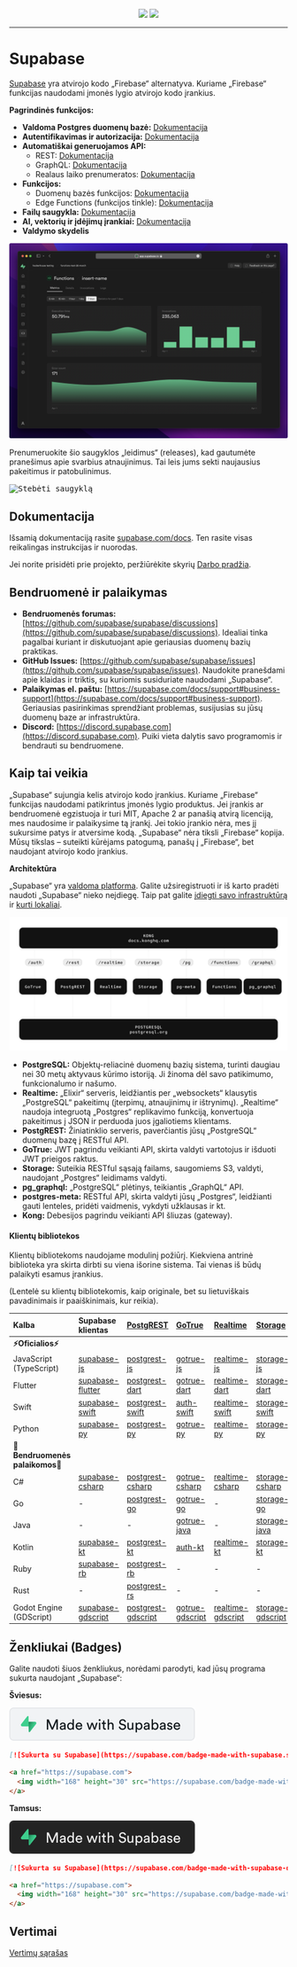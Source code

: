 <p align="center">
<img src="https://user-images.githubusercontent.com/8291514/213727234-cda046d6-28c6-491a-b284-b86c5cede25d.png#gh-light-mode-only">
<img src="https://user-images.githubusercontent.com/8291514/213727225-56186826-bee8-43b5-9b15-86e839d89393.png#gh-dark-mode-only">
</p>

---

# Supabase

[Supabase](https://supabase.com) yra atvirojo kodo „Firebase“ alternatyva. Kuriame „Firebase“ funkcijas naudodami įmonės lygio atvirojo kodo įrankius.

**Pagrindinės funkcijos:**

*   **Valdoma Postgres duomenų bazė:** [Dokumentacija](https://supabase.com/docs/guides/database)
*   **Autentifikavimas ir autorizacija:** [Dokumentacija](https://supabase.com/docs/guides/auth)
*   **Automatiškai generuojamos API:**
    *   REST: [Dokumentacija](https://supabase.com/docs/guides/api)
    *   GraphQL: [Dokumentacija](https://supabase.com/docs/guides/graphql)
    *   Realaus laiko prenumeratos: [Dokumentacija](https://supabase.com/docs/guides/realtime)
*   **Funkcijos:**
    *   Duomenų bazės funkcijos: [Dokumentacija](https://supabase.com/docs/guides/database/functions)
    *   Edge Functions (funkcijos tinkle): [Dokumentacija](https://supabase.com/docs/guides/functions)
*   **Failų saugykla:** [Dokumentacija](https://supabase.com/docs/guides/storage)
* **AI, vektorių ir įdėjimų įrankiai:** [Dokumentacija](https://supabase.com/docs/guides/ai)
*   **Valdymo skydelis**

![Supabase valdymo skydelis](https://raw.githubusercontent.com/supabase/supabase/master/apps/www/public/images/github/supabase-dashboard.png)

Prenumeruokite šio saugyklos „leidimus“ (releases), kad gautumėte pranešimus apie svarbius atnaujinimus. Tai leis jums sekti naujausius pakeitimus ir patobulinimus.

<kbd><img src="https://raw.githubusercontent.com/supabase/supabase/d5f7f413ab356dc1a92075cb3cee4e40a957d5b1/web/static/watch-repo.gif" alt="Stebėti saugyklą"/></kbd>

## Dokumentacija

Išsamią dokumentaciją rasite [supabase.com/docs](https://supabase.com/docs). Ten rasite visas reikalingas instrukcijas ir nuorodas.

Jei norite prisidėti prie projekto, peržiūrėkite skyrių [Darbo pradžia](./../DEVELOPERS.md).

## Bendruomenė ir palaikymas

*   **Bendruomenės forumas:** [https://github.com/supabase/supabase/discussions](https://github.com/supabase/supabase/discussions).  Idealiai tinka pagalbai kuriant ir diskutuojant apie geriausias duomenų bazių praktikas.
*   **GitHub Issues:** [https://github.com/supabase/supabase/issues](https://github.com/supabase/supabase/issues).  Naudokite pranešdami apie klaidas ir triktis, su kuriomis susiduriate naudodami „Supabase“.
*   **Palaikymas el. paštu:** [https://supabase.com/docs/support#business-support](https://supabase.com/docs/support#business-support).  Geriausias pasirinkimas sprendžiant problemas, susijusias su jūsų duomenų baze ar infrastruktūra.
*   **Discord:** [https://discord.supabase.com](https://discord.supabase.com). Puiki vieta dalytis savo programomis ir bendrauti su bendruomene.

## Kaip tai veikia

„Supabase“ sujungia kelis atvirojo kodo įrankius. Kuriame „Firebase“ funkcijas naudodami patikrintus įmonės lygio produktus. Jei įrankis ar bendruomenė egzistuoja ir turi MIT, Apache 2 ar panašią atvirą licenciją, mes naudosime ir palaikysime tą įrankį. Jei tokio įrankio nėra, mes jį sukursime patys ir atversime kodą. „Supabase“ nėra tiksli „Firebase“ kopija. Mūsų tikslas – suteikti kūrėjams patogumą, panašų į „Firebase“, bet naudojant atvirojo kodo įrankius.

**Architektūra**

„Supabase“ yra [valdoma platforma](https://supabase.com/dashboard). Galite užsiregistruoti ir iš karto pradėti naudoti „Supabase“ nieko neįdiegę. Taip pat galite [įdiegti savo infrastruktūrą](https://supabase.com/docs/guides/hosting/overview) ir [kurti lokaliai](https://supabase.com/docs/guides/local-development).

![Architektūra](./../apps/docs/public/img/supabase-architecture.svg)

*   **PostgreSQL:** Objektų-reliacinė duomenų bazių sistema, turinti daugiau nei 30 metų aktyvaus kūrimo istoriją. Ji žinoma dėl savo patikimumo, funkcionalumo ir našumo.
*   **Realtime:** „Elixir“ serveris, leidžiantis per „websockets“ klausytis „PostgreSQL“ pakeitimų (įterpimų, atnaujinimų ir ištrynimų). „Realtime“ naudoja integruotą „Postgres“ replikavimo funkciją, konvertuoja pakeitimus į JSON ir perduoda juos įgaliotiems klientams.
*   **PostgREST:** Žiniatinklio serveris, paverčiantis jūsų „PostgreSQL“ duomenų bazę į RESTful API.
*   **GoTrue:** JWT pagrindu veikianti API, skirta valdyti vartotojus ir išduoti JWT prieigos raktus.
*   **Storage:** Suteikia RESTful sąsają failams, saugomiems S3, valdyti, naudojant „Postgres“ leidimams valdyti.
*   **pg_graphql:** „PostgreSQL“ plėtinys, teikiantis „GraphQL“ API.
*   **postgres-meta:** RESTful API, skirta valdyti jūsų „Postgres“, leidžianti gauti lenteles, pridėti vaidmenis, vykdyti užklausas ir kt.
*   **Kong:** Debesijos pagrindu veikianti API šliuzas (gateway).

#### Klientų bibliotekos

Klientų bibliotekoms naudojame modulinį požiūrį. Kiekviena antrinė biblioteka yra skirta dirbti su viena išorine sistema. Tai vienas iš būdų palaikyti esamus įrankius.

(Lentelė su klientų bibliotekomis, kaip originale, bet su lietuviškais pavadinimais ir paaiškinimais, kur reikia).

| Kalba                       | Supabase klientas                                                   | [PostgREST](https://www.postgresql.org/)                                                                         | [GoTrue](https://github.com/supabase/gotrue)                                                                                | [Realtime](https://github.com/supabase/realtime)                                                                              | [Storage](https://github.com/supabase/storage-api)                                                                                 | Functions                                                                               |
| :-------------------------- | :----------------------------------------------------------------- | :-------------------------------------------------------------------------------- | :------------------------------------------------------------------------------------ | :----------------------------------------------------------------------------------- | :-------------------------------------------------------------------------------------- | :----------------------------------------------------------------------------------- |
| **⚡️Oficialios⚡️**         |                                                                    |                                                                                   |                                                                                      |                                                                                     |                                                                                        |                                                                                      |
| JavaScript (TypeScript)     | [supabase-js](https://github.com/supabase/supabase-js)              | [postgrest-js](https://github.com/supabase/postgrest-js)                             | [gotrue-js](https://github.com/supabase/gotrue-js)                                     | [realtime-js](https://github.com/supabase/realtime-js)                                 | [storage-js](https://github.com/supabase/storage-js)                                   | [functions-js](https://github.com/supabase/functions-js)                             |
| Flutter                     | [supabase-flutter](https://github.com/supabase/supabase-flutter)    | [postgrest-dart](https://github.com/supabase/postgrest-dart)                         | [gotrue-dart](https://github.com/supabase/gotrue-dart)                                 | [realtime-dart](https://github.com/supabase/realtime-dart)                             | [storage-dart](https://github.com/supabase/storage-dart)                               | [functions-dart](https://github.com/supabase/functions-dart)                         |
| Swift                      | [supabase-swift](https://github.com/supabase/supabase-swift)         | [postgrest-swift](https://github.com/supabase/supabase-swift/tree/main/Sources/PostgREST) | [auth-swift](https://github.com/supabase/supabase-swift/tree/main/Sources/Auth)     | [realtime-swift](https://github.com/supabase/supabase-swift/tree/main/Sources/Realtime) | [storage-swift](https://github.com/supabase/supabase-swift/tree/main/Sources/Storage) | [functions-swift](https://github.com/supabase/supabase-swift/tree/main/Sources/Functions) |
| Python                      | [supabase-py](https://github.com/supabase/supabase-py)              | [postgrest-py](https://github.com/supabase/postgrest-py)                             | [gotrue-py](https://github.com/supabase/gotrue-py)                                     | [realtime-py](https://github.com/supabase/realtime-py)                                 | [storage-py](https://github.com/supabase/storage-py)                                   | [functions-py](https://github.com/supabase/functions-py)                             |
| **💚Bendruomenės palaikomos💚** |                                                                    |                                                                                   |                                                                                      |                                                                                     |                                                                                        |                                                                                      |
| C#                          | [supabase-csharp](https://github.com/supabase-community/supabase-csharp) | [postgrest-csharp](https://github.com/supabase-community/postgrest-csharp)           | [gotrue-csharp](https://github.com/supabase-community/gotrue-csharp)                 | [realtime-csharp](https://github.com/supabase-community/realtime-csharp)             | [storage-csharp](https://github.com/supabase-community/storage-csharp)                 | [functions-csharp](https://github.com/supabase-community/functions-csharp)           |
| Go                          | -                                                                  | [postgrest-go](https://github.com/supabase-community/postgrest-go)                     | [gotrue-go](https://github.com/supabase-community/gotrue-go)                           | -                                                                                   | [storage-go](https://github.com/supabase-community/storage-go)                       | [functions-go](https://github.com/supabase-community/functions-go)                   |
| Java                        | -                                                                  | -                                                                                   | [gotrue-java](https://github.com/supabase-community/gotrue-java)                       | -                                                                                   | [storage-java](https://github.com/supabase-community/storage-java)                   | -                                                                                   |
| Kotlin                      | [supabase-kt](https://github.com/supabase-community/supabase-kt)      | [postgrest-kt](https://github.com/supabase-community/supabase-kt/tree/master/Postgrest) | [auth-kt](https://github.com/supabase-community/supabase-kt/tree/master/Auth)         | [realtime-kt](https://github.com/supabase-community/supabase-kt/tree/master/Realtime)   | [storage-kt](https://github.com/supabase-community/supabase-kt/tree/master/Storage)   | [functions-kt](https://github.com/supabase-community/supabase-kt/tree/master/Functions) |
| Ruby                      | [supabase-rb](https://github.com/supabase-community/supabase-rb)     |      [postgrest-rb](https://github.com/supabase-community/postgrest-rb)                                                                             |    -                                                                                  |        -                                                                            |     -                                                                                 |          -                                                                          |
| Rust                      |      -                                                                |       [postgrest-rs](https://github.com/supabase-community/postgrest-rs)                                                                            |      -                                                                                 |       -                                                                             |       -                                                                                |         -                                                                           |
| Godot Engine (GDScript)      |   [supabase-gdscript](https://github.com/supabase-community/godot-engine.supabase)                                                                 |        [postgrest-gdscript](https://github.com/supabase-community/postgrest-gdscript)                                                                            |        [gotrue-gdscript](https://github.com/supabase-community/gotrue-gdscript)                                                                                |    [realtime-gdscript](https://github.com/supabase-community/realtime-gdscript)                                                                                  |         [storage-gdscript](https://github.com/supabase-community/storage-gdscript)                                                                                 |  [functions-gdscript](https://github.com/supabase-community/functions-gdscript)                                                                                       |

## Ženkliukai (Badges)

Galite naudoti šiuos ženkliukus, norėdami parodyti, kad jūsų programa sukurta naudojant „Supabase“:

**Šviesus:**

![Sukurta su Supabase](./../apps/www/public/badge-made-with-supabase.svg)

```md
[![Sukurta su Supabase](https://supabase.com/badge-made-with-supabase.svg)](https://supabase.com)
```

```html
<a href="https://supabase.com">
  <img width="168" height="30" src="https://supabase.com/badge-made-with-supabase.svg" alt="Sukurta su Supabase" />
</a>
```

**Tamsus:**

![Sukurta su Supabase (tamsi versija)](./../apps/www/public/badge-made-with-supabase-dark.svg)

```md
[![Sukurta su Supabase](https://supabase.com/badge-made-with-supabase-dark.svg)](https://supabase.com)
```

```html
<a href="https://supabase.com">
  <img width="168" height="30" src="https://supabase.com/badge-made-with-supabase-dark.svg" alt="Sukurta su Supabase" />
</a>
```

## Vertimai

[Vertimų sąrašas](./languages.md)
